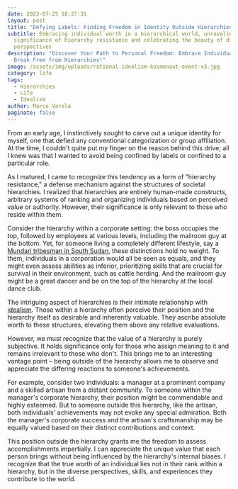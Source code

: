 ```yaml
---
date: 2023-07-25 18:27:31
layout: post
title: "Defying Labels: Finding Freedom in Identity Outside Hierarchies"
subtitle: Embracing individual worth in a hierarchical world, unraveling the
  significance of hierarchy resistance and celebrating the beauty of diverse
  perspectives
description: "Discover Your Path to Personal Freedom: Embrace Individuality and
  Break Free from Hierarchies!"
image: /assets/img/uploads/rational-idealism-kosmonaut-event-v3.jpg
category: life
tags:
  - Hierarchies
  - Life
  - Idealism
author: Marco Varela
paginate: false
---
```

From an early age, I instinctively sought to carve out a unique identity for myself, one that defied any conventional categorization or group affiliation. At the time, I couldn't quite put my finger on the reason behind this drive; all I knew was that I wanted to avoid being confined by labels or confined to a particular role.

As I matured, I came to recognize this tendency as a form of "hierarchy resistance," a defense mechanism against the structures of societal hierarchies. I realized that hierarchies are entirely human-made constructs, arbitrary systems of ranking and organizing individuals based on perceived value or authority. However, their significance is only relevant to those who reside within them.

Consider the hierarchy within a corporate setting: the boss occupies the top, followed by employees at various levels, including the mailroom guy at the bottom. Yet, for someone living a completely different lifestyle, say a [Mundari tribesman in South Sudan](https://en.wikipedia.org/wiki/Mundari_people), these distinctions hold no weight. To them, individuals in a corporation would all be seen as equals, and they might even assess abilities as inferior, prioritizing skills that are crucial for survival in their environment, such as cattle herding. And the mailroom guy might be a great dancer and be on the top of the hierarchy at the local dance club.

The intriguing aspect of hierarchies is their intimate relationship with [idealism](https://en.wikipedia.org/wiki/Idealism). Those within a hierarchy often perceive their position and the hierarchy itself as desirable and inherently valuable. They ascribe absolute worth to these structures, elevating them above any relative evaluations.

However, we must recognize that the value of a hierarchy is purely subjective. It holds significance only for those who assign meaning to it and remains irrelevant to those who don't. This brings me to an interesting vantage point – being outside of the hierarchy allows me to observe and appreciate the differing reactions to someone's achievements.

For example, consider two individuals: a manager at a prominent company and a skilled artisan from a distant community. To someone within the manager's corporate hierarchy, their position might be commendable and highly esteemed. But to someone outside this hierarchy, like the artisan, both individuals' achievements may not evoke any special admiration. Both the manager's corporate success and the artisan's craftsmanship may be equally valued based on their distinct contributions and context.

This position outside the hierarchy grants me the freedom to assess accomplishments impartially. I can appreciate the unique value that each person brings without being influenced by the hierarchy's internal biases. I recognize that the true worth of an individual lies not in their rank within a hierarchy, but in the diverse perspectives, skills, and experiences they contribute to the world.